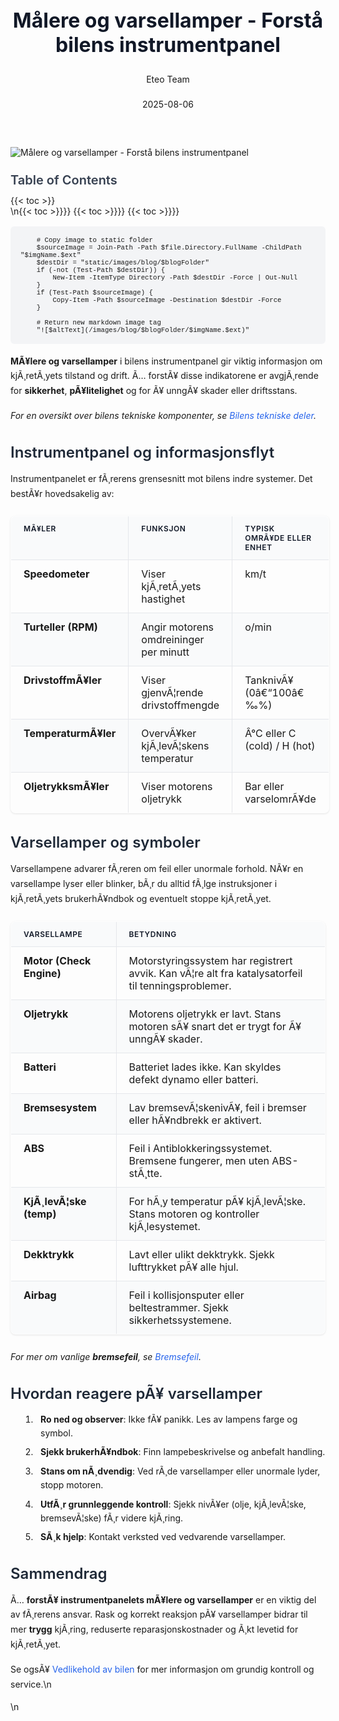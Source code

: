 ﻿---
title: "Målere og varsellamper - Forstå bilens instrumentpanel"
date: 2025-08-06
draft: false
author: "Eteo Team"
description: "Lær om bilens målere og varsellamper på instrumentpanelet. Forstå speedometer, turteller, drivstoffmåler, varsellys og hva de indikerer."
categories: ["Driving Theory"]
tags: ["driving", "theory", "safety"]
featured_image: "/images/blog/malere-og-varsellamper/malere-og-varsellamper-image.svg"
---

<style>
/* Base text styling */
.article-content {
  font-family: 'Inter', -apple-system, BlinkMacSystemFont, 'Segoe UI', Roboto, Oxygen, Ubuntu, Cantarell, 'Open Sans', 'Helvetica Neue', sans-serif;
  line-height: 1.6;
  color: #1f2937;
  font-size: 16px;
}

/* Headers */
h1 {
  font-size: 2rem;
  font-weight: 700;
  margin: 2rem 0 1.5rem;
  color: #111827;
}

h2 {
  font-size: 1.5rem;
  font-weight: 600;
  margin: 2rem 0 1rem;
  color: #1f2937;
}

h3 {
  font-size: 1.25rem;
  font-weight: 600;
  margin: 1.5rem 0 0.75rem;
  color: #374151;
}

/* Paragraphs */
p {
  margin: 1rem 0;
  line-height: 1.7;
}

/* Lists */
ul, ol {
  margin: 1rem 0 1rem 1.5rem;
  padding-left: 1rem;
}

li {
  margin-bottom: 0.5rem;
  line-height: 1.6;
  position: relative;
  padding-left: 0.5rem;
}

ul > li::before {
  content: 'â€¢';
  color: #3b82f6;
  font-weight: bold;
  display: inline-block;
  width: 1em;
  margin-left: -1em;
}

/* Links */
a {
  color: #2563eb;
  text-decoration: none;
  transition: color 0.2s ease;
}

a:hover {
  color: #1d4ed8;
  text-decoration: underline;
}

/* Code blocks */
pre, code {
  font-family: 'SFMono-Regular', Consolas, 'Liberation Mono', Menlo, monospace;
  background-color: #f3f4f6;
  border-radius: 0.375rem;
  font-size: 0.875em;
}

pre {
  padding: 1rem;
  overflow-x: auto;
  margin: 1rem 0;
}

code {
  padding: 0.2em 0.4em;
}

/* Blockquotes */
blockquote {
  border-left: 4px solid #e5e7eb;
  margin: 1.5rem 0;
  padding: 0.75rem 1rem 0.75rem 1.5rem;
  background-color: #f9fafb;
  color: #4b5563;
  font-style: italic;
}

/* Tables */
table {
  margin: 1.5rem auto !important;
  border-collapse: collapse !important;
  width: 100% !important;
  max-width: 100%;
  box-shadow: 0 1px 3px rgba(0,0,0,0.1) !important;
  border-radius: 0.5rem !important;
  overflow: hidden !important;
  border: 1px solid #e5e7eb !important;
  display: table !important;
}

th, td {
  padding: 0.75rem 1.25rem !important;
  text-align: left !important;
  border: 1px solid #e5e7eb !important;
  vertical-align: top;
}

th {
  background-color: #f9fafb !important;
  font-weight: 600 !important;
  color: #111827 !important;
  text-transform: uppercase !important;
  font-size: 0.75rem !important;
  letter-spacing: 0.05em !important;
}

tr:nth-child(even) {
  background-color: #f9fafb !important;
}

tr:hover {
  background-color: #f3f4f6 !important;
}

/* Responsive adjustments */
@media (max-width: 768px) {
  .article-content {
    font-size: 15px;
  }
  
  h1 { font-size: 1.75rem; }
  h2 { font-size: 1.375rem; }
  h3 { font-size: 1.125rem; }
  
  table {
    display: block !important;
    overflow-x: auto !important;
    -webkit-overflow-scrolling: touch;
  }
}
</style>


<div class="blog-content">
  <div class="featured-image">
    <img src="/images/blog/malere-og-varsellamper/malere-og-varsellamper-image.svg" alt="Målere og varsellamper - Forstå bilens instrumentpanel" class="img-fluid rounded">
  </div>

  <div class="toc-container mt-4 mb-4">
    <h3>Table of Contents</h3>
    {{< toc >}}
  </div>

  <div class="blog-body">\n{{< toc >}}}}
{{< toc >}}}}
{{< toc >}}}}

        
        
        # Copy image to static folder
        $sourceImage = Join-Path -Path $file.Directory.FullName -ChildPath "$imgName.$ext"
        $destDir = "static/images/blog/$blogFolder"
        if (-not (Test-Path $destDir)) {
            New-Item -ItemType Directory -Path $destDir -Force | Out-Null
        }
        if (Test-Path $sourceImage) {
            Copy-Item -Path $sourceImage -Destination $destDir -Force
        }
        
        # Return new markdown image tag
        "![$altText](/images/blog/$blogFolder/$imgName.$ext)"
    

**MÃ¥lere og varsellamper** i bilens instrumentpanel gir viktig informasjon om kjÃ¸retÃ¸yets tilstand og drift. Ã… forstÃ¥ disse indikatorene er avgjÃ¸rende for **sikkerhet**, **pÃ¥litelighet** og for Ã¥ unngÃ¥ skader eller driftsstans.

*For en oversikt over bilens tekniske komponenter, se [Bilens tekniske deler](/blogs/teori/bilens-tekniske-deler "Bilens tekniske deler - En oversikt over bilens hovedkomponenter").*

## Instrumentpanel og informasjonsflyt

Instrumentpanelet er fÃ¸rerens grensesnitt mot bilens indre systemer. Det bestÃ¥r hovedsakelig av:

| MÃ¥ler               | Funksjon                                  | Typisk omrÃ¥de eller enhet         |
|---------------------|-------------------------------------------|-----------------------------------|
| **Speedometer**     | Viser kjÃ¸retÃ¸yets hastighet               | km/t                              |
| **Turteller (RPM)** | Angir motorens omdreininger per minutt    | o/min                             |
| **DrivstoffmÃ¥ler**  | Viser gjenvÃ¦rende drivstoffmengde         | TanknivÃ¥ (0â€“100â€‰%)                |
| **TemperaturmÃ¥ler** | OvervÃ¥ker kjÃ¸levÃ¦skens temperatur         | Â°C eller C (cold) / H (hot)       |
| **OljetrykksmÃ¥ler** | Viser motorens oljetrykk                  | Bar eller varselomrÃ¥de            |

## Varsellamper og symboler

Varsellampene advarer fÃ¸reren om feil eller unormale forhold. NÃ¥r en varsellampe lyser eller blinker, bÃ¸r du alltid fÃ¸lge instruksjoner i kjÃ¸retÃ¸yets brukerhÃ¥ndbok og eventuelt stoppe kjÃ¸retÃ¸yet.

| Varsellampe                        | Betydning                                                                                |
|------------------------------------|-----------------------------------------------------------------------------------------|
| **Motor (Check Engine)**           | Motorstyringssystem har registrert avvik. Kan vÃ¦re alt fra katalysatorfeil til tenningsproblemer. |
| **Oljetrykk**                      | Motorens oljetrykk er lavt. Stans motoren sÃ¥ snart det er trygt for Ã¥ unngÃ¥ skader.      |
| **Batteri**                        | Batteriet lades ikke. Kan skyldes defekt dynamo eller batteri.                           |
| **Bremsesystem**                   | Lav bremsevÃ¦skenivÃ¥, feil i bremser eller hÃ¥ndbrekk er aktivert.                        |
| **ABS**                            | Feil i Antiblokkeringssystemet. Bremsene fungerer, men uten ABS-stÃ¸tte.                 |
| **KjÃ¸levÃ¦ske (temp)**              | For hÃ¸y temperatur pÃ¥ kjÃ¸levÃ¦ske. Stans motoren og kontroller kjÃ¸lesystemet.           |
| **Dekktrykk**                      | Lavt eller ulikt dekktrykk. Sjekk lufttrykket pÃ¥ alle hjul.                             |
| **Airbag**                         | Feil i kollisjonsputer eller beltestrammer. Sjekk sikkerhetssystemene.                 |

*For mer om vanlige **bremsefeil**, se [Bremsefeil](/blogs/teori/bremsefeil "Bremsefeil - Vanlige feil i bremsesystemet").*

## Hvordan reagere pÃ¥ varsellamper

1. **Ro ned og observer**: Ikke fÃ¥ panikk. Les av lampens farge og symbol.
2. **Sjekk brukerhÃ¥ndbok**: Finn lampebeskrivelse og anbefalt handling.
3. **Stans om nÃ¸dvendig**: Ved rÃ¸de varsellamper eller unormale lyder, stopp motoren.
4. **UtfÃ¸r grunnleggende kontroll**: Sjekk nivÃ¥er (olje, kjÃ¸levÃ¦ske, bremsevÃ¦ske) fÃ¸r videre kjÃ¸ring.
5. **SÃ¸k hjelp**: Kontakt verksted ved vedvarende varsellamper.

## Sammendrag

Ã… **forstÃ¥ instrumentpanelets mÃ¥lere og varsellamper** er en viktig del av fÃ¸rerens ansvar. Rask og korrekt reaksjon pÃ¥ varsellamper bidrar til mer **trygg** kjÃ¸ring, reduserte reparasjonskostnader og Ã¸kt levetid for kjÃ¸retÃ¸yet.

Se ogsÃ¥ [Vedlikehold av bilen](/blogs/teori/vedlikehold-av-bilen "Vedlikehold av bilen - Guide til regelmessig service og inspeksjon") for mer informasjon om grundig kontroll og service.\n  </div>\n</div>